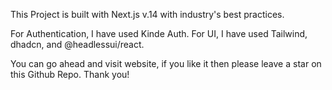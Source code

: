 This Project is built with Next.js v.14 with industry's best practices.

For Authentication, I have used Kinde Auth.
For UI, I have used Tailwind, dhadcn, and @headlessui/react.

You can go ahead and visit website, if you like it then please leave a star on this Github Repo. 
Thank you!